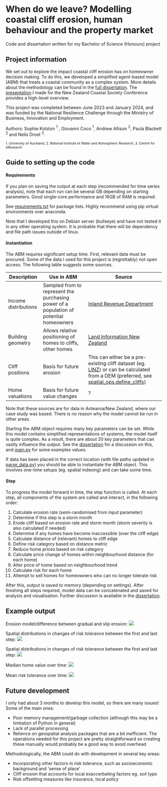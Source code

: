 # When do we leave? Modelling coastal cliff erosion, human behaviour and the property market
Code and dissertation written for my Bachelor of Science (Honours) project

## Project information
We set out to explore the impact coastal cliff erosion has on homeowner decision making. To do this, we developed a simplified agent-based model (ABM) that treats a coastal community as a complex system. More details about the methodology can be found in the [full dissertation](documents/dissertation.pdf). The [presentation](documents/NZCS_presentation.pdf) I made for the New Zealand Coastal Society Conference provides a high-level overview.

This project was completed between June 2023 and January 2024, and was funded by the National Resilience Challenge through the Ministry of Business, Innovation and Employment.

Authors: Sophie Kolston $^1$ , Giovanni Coco $^1$, Andrew Allison $^2$, Paula Blackett $^2$ and Nelis Drost $^3$.

<span style="font-size:8pt">1. University of Auckland, 2. National Institute of Water and Atmospheric Research, 3. Centre for eResearch</span>

## Guide to setting up the code
#### Requirements
If you plan on saving the output at each step (recommended for time series analysis), note that each run can be several GB depending on starting parameters. Good single-core performance and 16GB of RAM is required.

See [requirements.txt](requirements.txt) for package lists. Highly recommend using pip virtual environments over anaconda.

Note that I developed this on Debian server (bullseye) and have not tested it in any other operating system. It is probable that there will be dependency and file path issues outside of linux.

#### Instantiation
The ABM requires significant setup time. First, relevant data must be procured. Some of the data I used for this project is (regrettably) not open access. The following table suggests some sources.

| Description | Use in ABM | Source |
|---|---|---|
| Income distributions | Sampled from to represent the purchasing power of a population of potential homeowners | [Inland Revenue Department](https://www.ird.govt.nz/about-us/tax-statistics/revenue-refunds/wage-salary-distributions) |
| Building geometry | Allows relative positioning of homes to cliffs, other homes | [Land Information New Zealand](https://data.linz.govt.nz/layer/101290-nz-building-outlines/) |
| Cliff positions | Basis for future erosion | This can either be a pre-existing cliff dataset (eg. [LINZ](https://data.linz.govt.nz/layer/50257-nz-cliff-edges-topo-150k/)) or can be calculated from a DEM (preferred, see [spatial_ops.define_cliffs](spatial_ops.py)) |
| Home valuations | Basis for future value changes | ? |

Note that these sources are for data in Aotearoa/New Zealand, where our case study was based. There is no reason why the model cannot be run in other areas.

Starting the ABM object requires many key parameters can be set. While this model contains simplified representations of systems, the model itself is quite complex. As a result, there are about 20 key parameters that can vastly influence the output. See the [dissertation](documents/dissertation.pdf) for a discussion on this, and [main.py](main.py) for some examples values.

If data has been placed in the correct location (with file paths updated in [parse_data.py](parse_data.py)) you should be able to instantiate the ABM object. This involves one-time setups (eg. spatial indexing) and can take some time.

#### Step
To progress the model forward in time, the step function is called. At each step, all components of the system are called and interact, in the following order:
1. Calculate erosion rate (semi-randomised from input parameter)
2. Determine if this step is a storm month
3. Erode cliff based on erosion rate and storm month (storm severity is also calculated if needed)
4. Determine if any homes have become inaccessible (over the cliff edge)
5. Calculate distance of (relevant) homes to cliff edge
6. Define risk category based on distance metric
7. Reduce home prices based on risk category
8. Calculate price change of homes within neighbourhood distance (for each home)
9. Alter price of home based on neighbourhood trend
10. Calculate risk for each home
11. Attempt to sell homes for homeowners who can no longer tolerate risk

After this, output is saved to memory (depending on settings). After finishing all steps required, model data can be concatenated and saved for analysis and visualisation. Further discussion is available in the [dissertation](documents/dissertation.pdf).

## Example output

Erosion model/difference between gradual and slip erosion:
![](examples/geogchanges_double.png)

Spatial distributions in changes of risk tolerance between the first and last step:
![](examples/hexgrid_rt.png)

Spatial distributions in changes of risk tolerance between the first and last step:
![](examples/hexgrid_val.png)

Median home value over time:
![](examples/botherosion_val_time.png)

Mean risk tolerance over time:
![](examples/botherosion_rt_time.png)

## Future development
I only had about 3 months to develop this model, so there are many issues! Some of the main ones:
- Poor memory management/garbage collection (although this may be a limitation of Python in general)
- Lack of parallel processing
- Relience on geospatial analysis packages that are a bit inefficient. The operations needed for this project are pretty straightforward so creating these manually would probably be a good way to avoid overhead

Methodologically, the ABM could do with development in several key areas:
- Incorporating other factors in risk tolerance, such as socioeconomic background and 'sense of place'
- Cliff erosion that accounts for local exaccerbating factors eg. soil type
- Risk offsetting measures like insurance, local policy